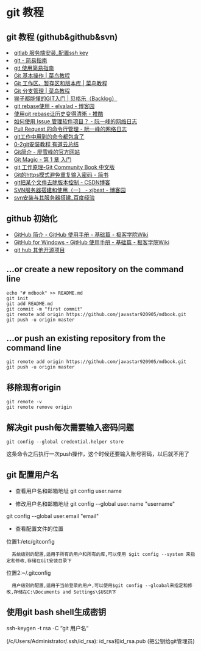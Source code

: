 # git 教程

## git 教程 (github&amp;github&amp;svn)
<li><A HREF="https://note.youdao.com/share/?id=a6e2fe66979e9ea3b54b48c8257bea52&type=note#/">gitlab 服务端安装_配置ssh key</A></li>
<li><A HREF="http://rogerdudler.github.io/git-guide/index.zh.html" ADD_DATE="1511486152">git - 简易指南</A></li>
<li><A HREF="http://www.bootcss.com/p/git-guide/" >git 使用简易指南</A></li>
<li><A HREF="http://www.runoob.com/git/git-basic-operations.html"  >Git 基本操作 | 菜鸟教程</A></li>
<li><A HREF="http://www.runoob.com/git/git-workspace-index-repo.html"   >Git 工作区、暂存区和版本库 | 菜鸟教程</A></li>
<li><A HREF="http://www.runoob.com/git/git-branch.html"   >Git 分支管理 | 菜鸟教程</A></li>
<li><A HREF="http://backlogtool.com/git-guide/cn/">   猴子都能懂的GIT入门 | 贝格乐（Backlog）</A></li>
<li><A HREF="http://www.cnblogs.com/elvalad/p/4066133.html"    >git rebase使用 - elvalad - 博客园</A></li>
<li><A HREF="http://www.tuicool.com/articles/NzeQZz3"   >使用git rebase让历史变得清晰 - 推酷</A></li>
<li><A HREF="http://www.ruanyifeng.com/blog/2017/08/issue.html"    >如何使用 Issue 管理软件项目？ - 阮一峰的网络日志</A></li>
<li><A HREF="http://www.ruanyifeng.com/blog/2017/07/pull_request.html" >Pull Request 的命令行管理 - 阮一峰的网络日志</A></li>
<li><A HREF="https://github.com/flyhigher139/Git-Cheat-Sheet" >git工作中用到的命令都包含了</A></li>
<li><A HREF="http://note.youdao.com/share/?id=8b323b3626b87ee05b81d5d11745ba8a&type=notebook#/3F210255CC384E4BA67B1FB78E47DFF2" >0-2git安装教程 有道云总结</A></li>
<li><A HREF="https://www.liaoxuefeng.com/wiki/0013739516305929606dd18361248578c67b8067c8c017b000/001373962845513aefd77a99f4145f0a2c7a7ca057e7570000" >Git简介 - 廖雪峰的官方网站</A></li>
<li><A HREF="http://www-cs-students.stanford.edu/~blynn/gitmagic/intl/zh_cn/ch01.html" >Git Magic - 第 1 章 入门</A></li>
<li><A HREF="http://gitbook.liuhui998.com/index.html" >git 工作原理-Git Community Book 中文版</A></li>
<li><A HREF="https://www.jianshu.com/p/5a4571df2305" >Git的https模式避免重复输入密码 - 简书</A></li>
<li><A HREF="https://blog.csdn.net/Dandelion_drq/article/details/50747892"  >git把某个文件去除版本控制 - CSDN博客</A></li>
<li><A HREF="http://www.cnblogs.com/xiaobaihome/archive/2012/03/20/2407610.html" >SVN服务器搭建和使用（一） - xjbest - 博客园</A></li>
<li><A HREF="http://jingyan.baidu.com/article/93f9803fea9ff4e0e46f55f0.html" >svn安装与其服务器搭建_百度经验</A></li>

## github 初始化
<li><A HREF="http://wiki.jikexueyuan.com/project/github-basics/the-introduction.html"    >GitHub 简介 - GitHub 使用手册 - 基础篇 - 极客学院Wiki</A></li>
<li><A HREF="http://wiki.jikexueyuan.com/project/github-basics/github-for-windows.html"  >GitHub for Windows - GitHub 使用手册 - 基础篇 - 极客学院Wiki</A></li>
<li><A HREF="https://github.com/integrations"   >git hub 其他开源项目</A></li>



## …or create a new repository on the command line
```
echo "# mdbook" >> README.md
git init
git add README.md
git commit -m "first commit"
git remote add origin https://github.com/javastar920905/mdbook.git
git push -u origin master
```
## …or push an existing repository from the command line
```
git remote add origin https://github.com/javastar920905/mdbook.git
git push -u origin master
```
## 移除现有origin
```
git remote -v
git remote remove origin
```

## 解决git push每次需要输入密码问题
```
git config --global credential.helper store
```
这条命令之后执行一次push操作，这个时候还要输入账号密码，以后就不用了

## git 配置用户名
* 查看用户名和邮箱地址 git config user.name

* 修改用户名和邮箱地址
 git config --global user.name "username"
 
 git config --global user.email "email"

* 查看配置文件的位置

位置1:/etc/gitconfig

      系统级别的配置,适用于所有的用户和所有的库,可以使用 $git config --system 来指定和修改,存储在Git安装目录下

位置2:~/.gitconfig

      用户级别的配置,适用于当前登录的用户,可以使用$git config --gloabal来指定和修改,存储在C:\Documents and Settings\$USER下

## 使用git bash shell生成密钥 
ssh-keygen -t rsa -C “git 用户名“

(/c/Users/Administrator/.ssh/id_rsa): id_rsa和id_rsa.pub (把公钥给git管理员)


